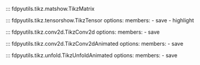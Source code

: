 ::: fdpyutils.tikz.matshow.TikzMatrix

::: fdpyutils.tikz.tensorshow.TikzTensor
    options:
      members:
      - save
      - highlight

::: fdpyutils.tikz.conv2d.TikzConv2d
    options:
      members:
      - save

::: fdpyutils.tikz.conv2d.TikzConv2dAnimated
    options:
      members:
      - save

::: fdpyutils.tikz.unfold.TikzUnfoldAnimated
    options:
      members:
      - save
